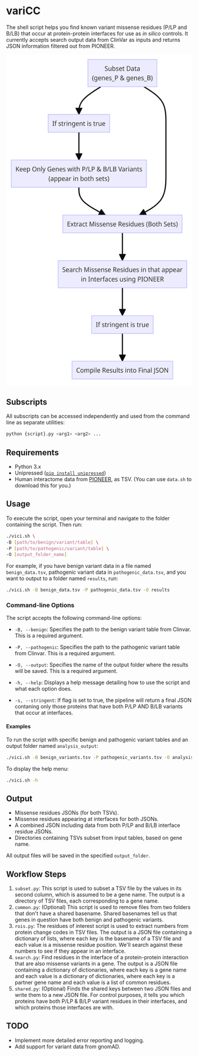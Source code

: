 # variCC
The shell script helps you find known variant missense residues (P/LP and B/LB) that occur at protein-protein interfaces for use as *in silico* controls. It currently accepts search output data from ClinVar as inputs and returns JSON information filtered out from PIONEER.

![vici workflow diagram](vici.png)

## Subscripts

All subscripts can be accessed independently and used from the command line as separate utilities:

```bash
python {script}.py <arg1> <arg2> ...
```
## Requirements
- Python 3.x
- Unipressed ([`pip install unipressed`](https://pypi.org/project/unipressed/))
- Human interactome data from [PIONEER](https://pioneer.yulab.org/downloads), as TSV. (You can use `data.sh` to download this for you.)

## Usage

To execute the script, open your terminal and navigate to the folder containing the script. Then run:

```bash
./vici.sh \
-B [path/to/benign/variant/table] \
-P [path/to/pathogenic/variant/table] \
-O [output_folder_name]
```

For example, if you have benign variant data in a file named `benign_data.tsv`, pathogenic variant data in `pathogenic_data.tsv`, and you want to output to a folder named `results`, run:

```bash
./vici.sh -B benign_data.tsv -P pathogenic_data.tsv -O results
```

### Command-line Options

The script accepts the following command-line options:

- `-B, --benign`: Specifies the path to the benign variant table from Clinvar. This is a required argument.

- `-P, --pathogenic`: Specifies the path to the pathogenic variant table from Clinvar. This is a required argument.

- `-O, --output`: Specifies the name of the output folder where the results will be saved. This is a required argument.

- `-h, --help`: Displays a help message detailing how to use the script and what each option does.

- `-s, --stringent`: If flag is set to true, the pipeline will return a final JSON contaning only those proteins that have both P/LP AND B/LB variants that occur at interfaces.

#### Examples

To run the script with specific benign and pathogenic variant tables and an output folder named `analysis_output`:

```bash
./vici.sh -B benign_variants.tsv -P pathogenic_variants.tsv -O analysis_output
```

To display the help menu:

```bash
./vici.sh -h
```

## Output
- Missense residues JSONs (for both TSVs).
- Missense residues appearing at interfaces for both JSONs.
- A combined JSON including data from both P/LP and B/LB interface residue JSONs.
- Directories containing TSVs subset from input tables, based on gene name.

All output files will be saved in the specified `output_folder`.

## Workflow Steps

1. `subset.py`: This script is used to subset a TSV file by the values in its second column, which is assumed to be a gene name. The output is a directory of TSV files, each corresponding to a gene name. 
2. `common.py`: (Optional) This script is used to remove files from two folders that don't have a shared basename. Shared basenames tell us that genes in question have both benign and pathogenic variants.
3. `rois.py`: The residues of interest script is used to extract numbers from protein change codes in TSV files. The output is a JSON file containing a dictionary of lists, where each key is the basename of a TSV file and each value is a missense residue position. We'll search against these numbers to see if they appear in an interface.
4. `search.py`: Find residues in the interface of a protein-protein interaction that are also missense variants in a gene. The output is a JSON file containing a dictionary of dictionaries, where each key is a gene name and each value is a dictionary of dictionaries, where each key is a partner gene name and each value is a list of common residues.
5. `shared.py`: (Optional) Finds the shared keys between two JSON files and write them to a new JSON file. For control purposes, it tells you which proteins have both P/LP & B/LP variant residues in their interfaces, and which proteins those interfaces are with.       

## TODO
- Implement more detailed error reporting and logging.
- Add support for variant data from gnomAD.

